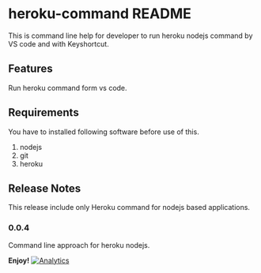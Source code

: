 # heroku-command README

This is command line help for developer to run heroku nodejs command by VS code and with Keyshortcut.

## Features

Run heroku command form vs code.

## Requirements

You have to installed following software before use of this.
1. nodejs
2. git
3. heroku


## Release Notes

This release include only Heroku command for nodejs based applications.

### 0.0.4

Command line approach for heroku nodejs.

**Enjoy!**
[![Analytics](https://ga-beacon.appspot.com/UA-70337513-11/chromeskel_a/readme)](https://marketplace.visualstudio.com/items?itemName=pkosta2005.heroku-command)
